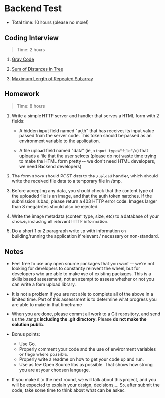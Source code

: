 # Backend Test

- Total time: 10 hours (please no more!)

## Coding Interview

> Time: 2 hours

1. [Gray Code](/code-challenges/gray-code.md)

2. [Sum of Distances in Tree](/code-challenges/sum-of-distances-in-tree.md)

3. [Maximum Length of Repeated Subarray](/code-challenges/maximum-length-of-repeated-subarray.md)

## Homework

> Time: 8 hours

1. Write a simple HTTP server and handler that serves a HTML form
   with 2 fields:

   - A hidden input field named "auth" that has receives its input value passed
     from the server code. This token should be passed as an environment variable to
     the application.

   - A file upload field named "data" (ie, `<input type="file"/>`) that uploads
     a file that the user selects (please do not waste time trying to make the
     HTML form pretty -- we don't need HTML developers, we need Backend
     developers)

2. The form above should POST data to the `/upload` handler, which should write
   the received file data to a temporary file in /tmp.

3. Before accepting any data, you should check that the content type of the
   uploaded file is an image, and that the auth token matches. If the
   submission is bad, please return a 403 HTTP error code. Images larger than 8
   megabytes should also be rejected.

4. Write the image metadata (content type, size, etc) to a database of your
   choice, including all relevant HTTP information.

5. Do a short 1 or 2 paragraph write up with information on building/running
   the application if relevant / necessary or non-standard.

## Notes

- Feel free to use any open source packages that you want -- we’re not looking
  for developers to constantly reinvent the wheel, but for developers who are
  able to make use of existing packages. This is a skills based assessment,
  not an attempt to assess whether or not you can write a form upload
  library.

- It is not a problem if you are not able to complete all of the above in a
  limited time. Part of this assessment is to determine what progress you are
  able to make in that timeframe.

- When you are done, please commit all work to a Git repository, and send us
  the .tar.gz **including the .git directory**. Please **do not make the
  solution public**.

- Bonus points:

  - Use Go.
  - Properly comment your code and the use of environment variables or flags
    where possible.
  - Properly write a readme on how to get your code up and run.
  - Use as few Open Source libs as possible. That shows how strong you are at
    your choosen language.

- If you make it to the next round, we will talk about this project, and you
  will be expected to explain your design, decisions,... So, after submit the
  code, take some time to think about what can be asked.
